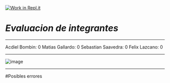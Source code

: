 [![Work in Repl.it](https://classroom.github.com/assets/work-in-replit-14baed9a392b3a25080506f3b7b6d57f295ec2978f6f33ec97e36a161684cbe9.svg)](https://classroom.github.com/online_ide?assignment_repo_id=4596531&assignment_repo_type=AssignmentRepo)

***Evaluacion de integrantes***
===

---
Acdiel Bombin: 0
Matias Gallardo: 0
Sebastian Saavedra: 0
Felix Lazcano: 0

---
![image](https://elcomercio.pe/resizer/0nSljC0qpzeZ8hI1ef91urLwvK8=/980x528/smart/filters:format(jpeg):quality(75)/arc-anglerfish-arc2-prod-elcomercio.s3.amazonaws.com/public/6OTCX6WE2BGJPCQJQYRACVEL24.jpg)

---

#Posibles errores
